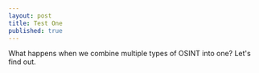 ```yaml
---
layout: post
title: Test One
published: true
---
```


<p>What happens when we combine multiple types of OSINT into one? Let's find out.</p>


